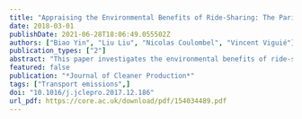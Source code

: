 ```yaml
---
title: "Appraising the Environmental Benefits of Ride-Sharing: The Paris Region Case Study"
date: 2018-03-01
publishDate: 2021-06-28T18:06:49.055502Z
authors: ["Biao Yin", "Liu Liu", "Nicolas Coulombel", "Vincent Viguié"]
publication_types: ["2"]
abstract: "This paper investigates the environmental benefits of ride-sharing through its CO2 emission mitigation potential. Ride-sharing is expected to substantially decrease CO2 emissions by raising vehicle occupancy, thus mechanically reducing the number of vehicles on the road. Yet, as ride-sharing entails both a decrease in travel (monetary) costs and in travel times (inasmuch as it reduces road congestion), it is likely to make the car more attractive ultimately. This could result in mode switching in the short run (as travelers forsake public transport or active modes for car), as well as in longer distances travelled in the medium run. In the long run, people could even take advantage of the easier travel conditions to relocate further within the metropolitan area. To account for these rebound effects, we develop an integrated land-use transport model. This intends to capture the effects of ride-sharing on the whole household decision process regarding transport and residential location. The model is applied to the Paris region, with several ride-sharing scenarios for year 2030. While ride-sharing does indeed strongly reduce CO2 emissions, we find substantial rebound mechanisms. In contrast to the (naïve) expectation that raising vehicle occupancy by 50% would reduce CO2 emissions by 33%, the various rebound effects end up dividing the CO2 emission savings by a factor ranging from 2 to 3 depending on the day period considered (i.e. the morning or evening peak period). The rebound mechanisms - the mode switching, distance and relocation effects - should therefore be heeded. Some policy recommendations are provided to develop ride-sharing while curbing these unintended effects."
featured: false
publication: "*Journal of Cleaner Production*"
tags: ["Transport emissions",]
doi: "10.1016/j.jclepro.2017.12.186"
url_pdf: https://core.ac.uk/download/pdf/154034489.pdf
---
```


